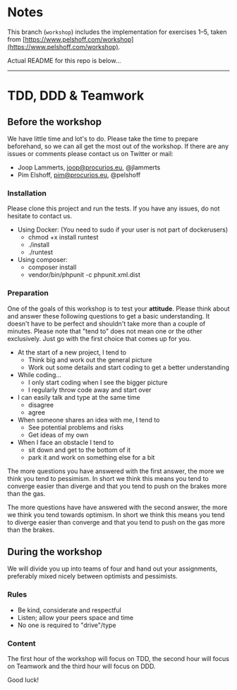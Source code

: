 # Notes

This branch (`workshop`) includes the implementation for exercises 1–5, taken from [https://www.pelshoff.com/workshop](https://www.pelshoff.com/workshop).

Actual README for this repo is below...

---

# TDD, DDD & Teamwork

## Before the workshop

We have little time and lot's to do. Please take the time to prepare beforehand, so we can all get the most out of the
workshop. If there are any issues or comments please contact us on Twitter or mail:

* Joop Lammerts, joop@procurios.eu, @jlammerts
* Pim Elshoff, pim@procurios.eu, @pelshoff

### Installation

Please clone this project and run the tests. If you have any issues, do not hesitate to contact us.

* Using Docker: (You need to sudo if your user is not part of dockerusers)
  - chmod +x install runtest
  - ./install
  - ./runtest
* Using composer:
  - composer install
  - vendor/bin/phpunit -c phpunit.xml.dist

### Preparation

One of the goals of this workshop is to test your **attitude**. Please think about and answer these following questions
to get a basic understanding. It doesn't have to be perfect and shouldn't take more than a couple of minutes.
Please note that "tend to" does not mean one or the other exclusively. Just go with the first choice that comes up for
you.

* At the start of a new project, I tend to
  - Think big and work out the general picture
  - Work out some details and start coding to get a better understanding
* While coding...
  - I only start coding when I see the bigger picture
  - I regularly throw code away and start over
* I can easily talk and type at the same time
  - disagree
  - agree
* When someone shares an idea with me, I tend to
  - See potential problems and risks
  - Get ideas of my own
* When I face an obstacle I tend to
  - sit down and get to the bottom of it
  - park it and work on something else for a bit

The more questions you have answered with the first answer, the more we think you tend to pessimism. In short we think
this means you tend to converge easier than diverge and that you tend to push on the brakes more than the gas.

The more questions have have answered with the second answer, the more we think you tend towards optimism. In short we
think this means you tend to diverge easier than converge and that you tend to push on the gas more than the brakes.

## During the workshop

We will divide you up into teams of four and hand out your assignments, preferably mixed nicely between optimists and
pessimists.

### Rules

- Be kind, considerate and respectful
- Listen; allow your peers space and time
- No one is required to "drive"/type

### Content

The first hour of the workshop will focus on TDD, the second hour will focus on Teamwork and the third hour will focus
on DDD.

Good luck!
